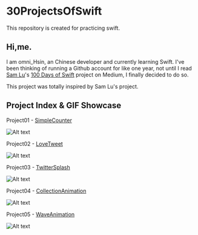 # 30ProjectsOfSwift
This repository is created for practicing swift.

## Hi,me.

I am omni_Hsin, an Chinese developer and currently learning Swift. I've been thinking of running a Github account for like one year, not until I read [Sam Lu](https://twitter.com/samvlu)'s [100 Days of Swift](http://samvlu.com/index.html) project on Medium, I finally decided to do so.

This project was totally inspired by Sam Lu's project.

## Project Index & GIF Showcase

Project01 - [SimpleCounter](https://github.com/iAronTalk/30ProjectsOfSwift/tree/master/SimpleCounter)

![Alt text](https://github.com/iAronTalk/30ProjectsOfSwift/blob/master/SimpleCounter/SimpleCounter.gif?raw=true)

Project02 - [LoveTweet](https://github.com/iAronTalk/30ProjectsOfSwift/tree/master/LoveTweet)

![Alt text](https://github.com/iAronTalk/30ProjectsOfSwift/blob/master/LoveTweet/LoveTweet.gif?raw=true)

Project03 - [TwitterSplash](https://github.com/iAronTalk/30ProjectsOfSwift/tree/master/TwitterSplash)

![Alt text](https://github.com/iAronTalk/30ProjectsOfSwift/blob/master/TwitterSplash/TwitterSplash.gif?raw=true)


Project04 - [CollectionAnimation](https://github.com/iAronTalk/30ProjectsOfSwift/tree/master/CollectionAnimation)

![Alt text](https://github.com/iAronTalk/30ProjectsOfSwift/blob/master/CollectionAnimation/CollectionAnimation.gif?raw=true)

Project05 - [WaveAnimation](https://github.com/iAronTalk/30ProjectsOfSwift/tree/master/WaveAnimation)

![Alt text](https://github.com/iAronTalk/30ProjectsOfSwift/blob/master/WaveAnimation/WaveAnimation.gif?raw=true)
